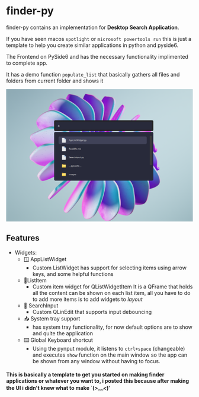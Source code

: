 # finder-py
finder-py contains an implementation for **Desktop Search Application**. 

If you have seen macos `spotlight` or `microsoft powertools run` this is just a template to help you create similar applications in python and pyside6.

The Frontend on PySide6 and has the necessary functionality implimented to complete app.

It has a demo function `populate_list` that basically gathers all files and folders from current folder and shows it

![ss preivew](/images/ss-preview-file-finder.png)

## Features
- Widgets:
    - 🪟 AppListWidget
        - Custom ListWidget has support for selecting items using arrow keys, and some helpful functions
    - 📃ListItem
        - Custom item widget for QListWidgetItem It is a QFrame that holds all the content can be shown on each list item, all you have to do to add more items is to add widgets to *layout*  
    - 🔎 SearchInput
        - Custom QLinEdit that supports input debouncing
    - 📥 System tray support
        - has system tray functionality, for now default options are to show and quite the application 
    - ⌨️ Global Keyboard shortcut
        - Using the pynput module, it listens to `ctrl+space` (changeable) and executes `show` function on the main window so the app can be shown from any window without having to focus.


#### This is basically a template to get you started on making finder applications or whatever you want to, i posted this because after making the UI i didn't knew what to make `(*>﹏<*)′

